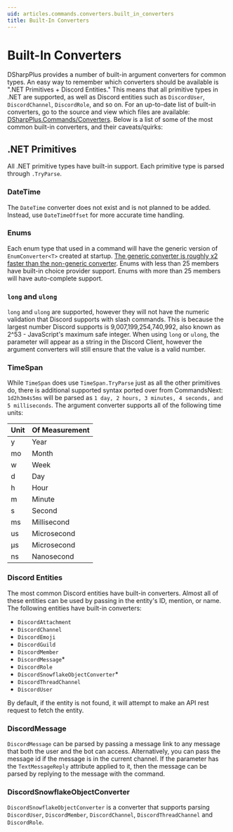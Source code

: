```yaml
---
uid: articles.commands.converters.built_in_converters
title: Built-In Converters
---
```


# Built-In Converters
DSharpPlus provides a number of built-in argument converters for common types. An easy way to remember which converters should be available is ".NET Primitives + Discord Entities." This means that all primitive types in .NET are supported, as well as Discord entities such as `DiscordUser`, `DiscordChannel`, `DiscordRole`, and so on. For an up-to-date list of built-in converters, go to the source and view which files are available: [DSharpPlus.Commands/Converters](https://github.com/DSharpPlus/DSharpPlus/tree/master/DSharpPlus.Commands/Converters). Below is a list of some of the most common built-in converters, and their caveats/quirks:

## .NET Primitives
All .NET primitive types have built-in support. Each primitive type is parsed through `.TryParse`.

### DateTime
The `DateTime` converter does not exist and is not planned to be added. Instead, use `DateTimeOffset` for more accurate time handling.

### Enums
Each enum type that used in a command will have the generic version of `EnumConverter<T>` created at startup. [The generic converter is roughly x2 faster than the non-generic converter](https://github.com/DSharpPlus/DSharpPlus/blob/5d334247afbf3c2895f2fa428d3b9ba0de890849/tools/DSharpPlus.Tools.Benchmarks/benchmark-results.md). Enums with less than 25 members have built-in choice provider support. Enums with more than 25 members will have auto-complete support.

### `long` and `ulong`
`long` and `ulong` are supported, however they will not have the numeric validation that Discord supports with slash commands. This is because the largest number Discord supports is 9,007,199,254,740,992, also known as 2^53 - JavaScript's maximum safe integer. When using `long` or `ulong`, the parameter will appear as a string in the Discord Client, however the argument converters will still ensure that the value is a valid number.

### TimeSpan
While `TimeSpan` does use `TimeSpan.TryParse` just as all the other primitives do, there is additional supported syntax ported over from CommandsNext: `1d2h3m4s5ms` will be parsed as `1 day, 2 hours, 3 minutes, 4 seconds, and 5 milliseconds`. The argument converter supports all of the following time units:

| Unit | Of Measurement |
|------|----------------|
| y    | Year           |
| mo   | Month          |
| w    | Week           |
| d    | Day            |
| h    | Hour           |
| m    | Minute         |
| s    | Second         |
| ms   | Millisecond    |
| us   | Microsecond    |
| µs   | Microsecond    |
| ns   | Nanosecond     |

### Discord Entities

The most common Discord entities have built-in converters. Almost all of these entities can be used by passing in the entity's ID, mention, or name. The following entities have built-in converters:

- `DiscordAttachment`
- `DiscordChannel`
- `DiscordEmoji`
- `DiscordGuild`
- `DiscordMember`
- `DiscordMessage`*
- `DiscordRole`
- `DiscordSnowflakeObjectConverter`*
- `DiscordThreadChannel`
- `DiscordUser`

By default, if the entity is not found, it will attempt to make an API rest request to fetch the entity.

### DiscordMessage
`DiscordMessage` can be parsed by passing a message link to any message that both the user and the bot can access. Alternatively, you can pass the message id if the message is in the current channel. If the parameter has the `TextMessageReply` attribute applied to it, then the message can be parsed by replying to the message with the command.

### DiscordSnowflakeObjectConverter
`DiscordSnowflakeObjectConverter` is a converter that supports parsing `DiscordUser`, `DiscordMember`, `DiscordChannel`, `DiscordThreadChannel` and `DiscordRole`.